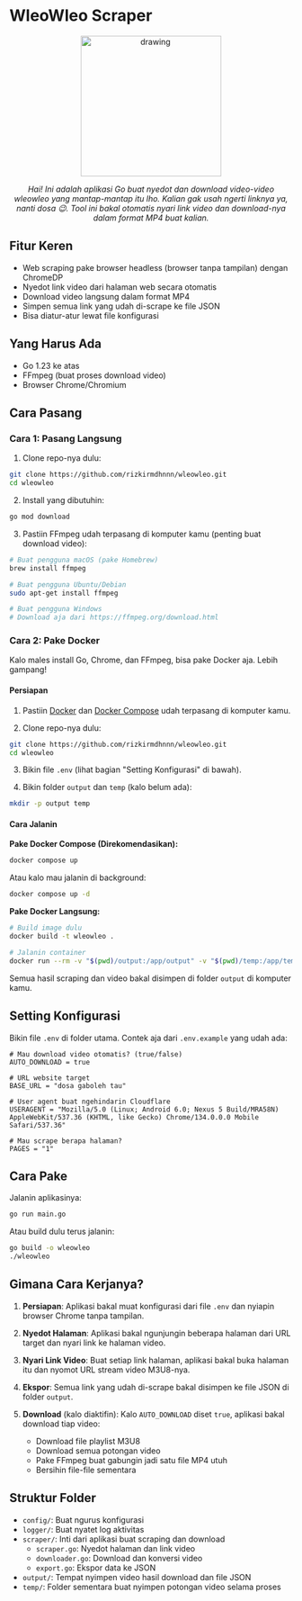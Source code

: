 # WleoWleo Scraper

<div align="center">
<img src="https://pbs.twimg.com/media/Fjv-7DQVIAAnqdn.jpg" alt="drawing" width="250"/>

*Hai! Ini adalah aplikasi Go buat nyedot dan download video-video wleowleo yang mantap-mantap itu lho. Kalian gak usah ngerti linknya ya, nanti dosa 😉. Tool ini bakal otomatis nyari link video dan download-nya dalam format MP4 buat kalian.*

</div>


## Fitur Keren

- Web scraping pake browser headless (browser tanpa tampilan) dengan ChromeDP
- Nyedot link video dari halaman web secara otomatis
- Download video langsung dalam format MP4
- Simpen semua link yang udah di-scrape ke file JSON
- Bisa diatur-atur lewat file konfigurasi

## Yang Harus Ada

- Go 1.23 ke atas
- FFmpeg (buat proses download video)
- Browser Chrome/Chromium

## Cara Pasang

### Cara 1: Pasang Langsung

1. Clone repo-nya dulu:

```bash
git clone https://github.com/rizkirmdhnnn/wleowleo.git
cd wleowleo
```

2. Install yang dibutuhin:

```bash
go mod download
```

3. Pastiin FFmpeg udah terpasang di komputer kamu (penting buat download video):

```bash
# Buat pengguna macOS (pake Homebrew)
brew install ffmpeg

# Buat pengguna Ubuntu/Debian
sudo apt-get install ffmpeg

# Buat pengguna Windows
# Download aja dari https://ffmpeg.org/download.html
```

### Cara 2: Pake Docker

Kalo males install Go, Chrome, dan FFmpeg, bisa pake Docker aja. Lebih gampang!

#### Persiapan

1. Pastiin [Docker](https://www.docker.com/products/docker-desktop/) dan [Docker Compose](https://docs.docker.com/compose/install/) udah terpasang di komputer kamu.

2. Clone repo-nya dulu:

```bash
git clone https://github.com/rizkirmdhnnn/wleowleo.git
cd wleowleo
```

3. Bikin file `.env` (lihat bagian "Setting Konfigurasi" di bawah).

4. Bikin folder `output` dan `temp` (kalo belum ada):

```bash
mkdir -p output temp
```

#### Cara Jalanin

**Pake Docker Compose (Direkomendasikan):**

```bash
docker compose up
```

Atau kalo mau jalanin di background:

```bash
docker compose up -d
```

**Pake Docker Langsung:**

```bash
# Build image dulu
docker build -t wleowleo .

# Jalanin container
docker run --rm -v "$(pwd)/output:/app/output" -v "$(pwd)/temp:/app/temp" -v "$(pwd)/.env:/app/.env:ro" wleowleo
```

Semua hasil scraping dan video bakal disimpen di folder `output` di komputer kamu.

## Setting Konfigurasi

Bikin file `.env` di folder utama. Contek aja dari `.env.example` yang udah ada:

```
# Mau download video otomatis? (true/false)
AUTO_DOWNLOAD = true

# URL website target
BASE_URL = "dosa gaboleh tau"

# User agent buat ngehindarin Cloudflare
USERAGENT = "Mozilla/5.0 (Linux; Android 6.0; Nexus 5 Build/MRA58N) AppleWebKit/537.36 (KHTML, like Gecko) Chrome/134.0.0.0 Mobile Safari/537.36"

# Mau scrape berapa halaman?
PAGES = "1"
```

## Cara Pake

Jalanin aplikasinya:

```bash
go run main.go
```

Atau build dulu terus jalanin:

```bash
go build -o wleowleo
./wleowleo
```

## Gimana Cara Kerjanya?

1. **Persiapan**: Aplikasi bakal muat konfigurasi dari file `.env` dan nyiapin browser Chrome tanpa tampilan.

2. **Nyedot Halaman**: Aplikasi bakal ngunjungin beberapa halaman dari URL target dan nyari link ke halaman video.

3. **Nyari Link Video**: Buat setiap link halaman, aplikasi bakal buka halaman itu dan nyomot URL stream video M3U8-nya.

4. **Ekspor**: Semua link yang udah di-scrape bakal disimpen ke file JSON di folder `output`.

5. **Download** (kalo diaktifin): Kalo `AUTO_DOWNLOAD` diset `true`, aplikasi bakal download tiap video:
   - Download file playlist M3U8
   - Download semua potongan video
   - Pake FFmpeg buat gabungin jadi satu file MP4 utuh
   - Bersihin file-file sementara

## Struktur Folder

- `config/`: Buat ngurus konfigurasi
- `logger/`: Buat nyatet log aktivitas
- `scraper/`: Inti dari aplikasi buat scraping dan download
  - `scraper.go`: Nyedot halaman dan link video
  - `downloader.go`: Download dan konversi video
  - `export.go`: Ekspor data ke JSON
- `output/`: Tempat nyimpen video hasil download dan file JSON
- `temp/`: Folder sementara buat nyimpen potongan video selama proses
